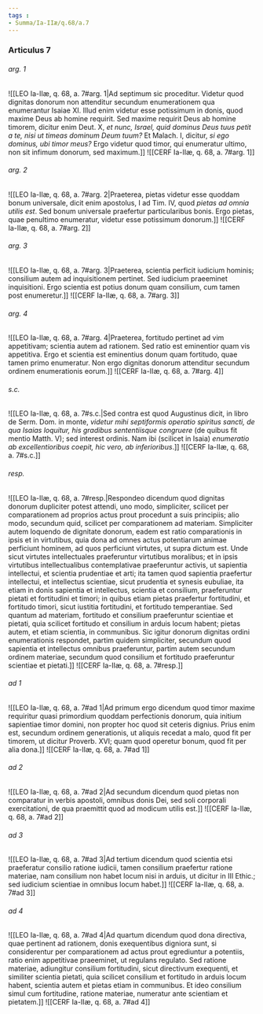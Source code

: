 ```yaml
---
tags : 
- Summa/Ia-IIæ/q.68/a.7
---
```


### Articulus 7

###### arg. 1
![[LEO Ia-IIæ, q. 68, a. 7#arg. 1|Ad septimum sic proceditur. Videtur quod dignitas donorum non attenditur secundum enumerationem qua enumerantur Isaiae XI. Illud enim videtur esse potissimum in donis, quod maxime Deus ab homine requirit. Sed maxime requirit Deus ab homine timorem, dicitur enim Deut. X, *et nunc, Israel, quid dominus Deus tuus petit a te, nisi ut timeas dominum Deum tuum?* Et Malach. I, dicitur, *si ego dominus, ubi timor meus?* Ergo videtur quod timor, qui enumeratur ultimo, non sit infimum donorum, sed maximum.]]
![[CERF Ia-IIæ, q. 68, a. 7#arg. 1]]

###### arg. 2
![[LEO Ia-IIæ, q. 68, a. 7#arg. 2|Praeterea, pietas videtur esse quoddam bonum universale, dicit enim apostolus, I ad Tim. IV, quod *pietas ad omnia utilis est*. Sed bonum universale praefertur particularibus bonis. Ergo pietas, quae penultimo enumeratur, videtur esse potissimum donorum.]]
![[CERF Ia-IIæ, q. 68, a. 7#arg. 2]]

###### arg. 3
![[LEO Ia-IIæ, q. 68, a. 7#arg. 3|Praeterea, scientia perficit iudicium hominis; consilium autem ad inquisitionem pertinet. Sed iudicium praeeminet inquisitioni. Ergo scientia est potius donum quam consilium, cum tamen post enumeretur.]]
![[CERF Ia-IIæ, q. 68, a. 7#arg. 3]]

###### arg. 4
![[LEO Ia-IIæ, q. 68, a. 7#arg. 4|Praeterea, fortitudo pertinet ad vim appetitivam; scientia autem ad rationem. Sed ratio est eminentior quam vis appetitiva. Ergo et scientia est eminentius donum quam fortitudo, quae tamen primo enumeratur. Non ergo dignitas donorum attenditur secundum ordinem enumerationis eorum.]]
![[CERF Ia-IIæ, q. 68, a. 7#arg. 4]]

###### s.c.
![[LEO Ia-IIæ, q. 68, a. 7#s.c.|Sed contra est quod Augustinus dicit, in libro de Serm. Dom. in monte, *videtur mihi septiformis operatio spiritus sancti, de qua Isaias loquitur, his gradibus sententiisque congruere* (de quibus fit mentio Matth. V); sed interest ordinis. Nam ibi (scilicet in Isaia) *enumeratio ab excellentioribus coepit, hic vero, ab inferioribus*.]]
![[CERF Ia-IIæ, q. 68, a. 7#s.c.]]

###### resp.
![[LEO Ia-IIæ, q. 68, a. 7#resp.|Respondeo dicendum quod dignitas donorum dupliciter potest attendi, uno modo, simpliciter, scilicet per comparationem ad proprios actus prout procedunt a suis principiis; alio modo, secundum quid, scilicet per comparationem ad materiam. Simpliciter autem loquendo de dignitate donorum, eadem est ratio comparationis in ipsis et in virtutibus, quia dona ad omnes actus potentiarum animae perficiunt hominem, ad quos perficiunt virtutes, ut supra dictum est. Unde sicut virtutes intellectuales praeferuntur virtutibus moralibus; et in ipsis virtutibus intellectualibus contemplativae praeferuntur activis, ut sapientia intellectui, et scientia prudentiae et arti; ita tamen quod sapientia praefertur intellectui, et intellectus scientiae, sicut prudentia et synesis eubuliae, ita etiam in donis sapientia et intellectus, scientia et consilium, praeferuntur pietati et fortitudini et timori; in quibus etiam pietas praefertur fortitudini, et fortitudo timori, sicut iustitia fortitudini, et fortitudo temperantiae. Sed quantum ad materiam, fortitudo et consilium praeferuntur scientiae et pietati, quia scilicet fortitudo et consilium in arduis locum habent; pietas autem, et etiam scientia, in communibus. Sic igitur donorum dignitas ordini enumerationis respondet, partim quidem simpliciter, secundum quod sapientia et intellectus omnibus praeferuntur, partim autem secundum ordinem materiae, secundum quod consilium et fortitudo praeferuntur scientiae et pietati.]]
![[CERF Ia-IIæ, q. 68, a. 7#resp.]]

###### ad 1
![[LEO Ia-IIæ, q. 68, a. 7#ad 1|Ad primum ergo dicendum quod timor maxime requiritur quasi primordium quoddam perfectionis donorum, quia initium sapientiae timor domini, non propter hoc quod sit ceteris dignius. Prius enim est, secundum ordinem generationis, ut aliquis recedat a malo, quod fit per timorem, ut dicitur Proverb. XVI; quam quod operetur bonum, quod fit per alia dona.]]
![[CERF Ia-IIæ, q. 68, a. 7#ad 1]]

###### ad 2
![[LEO Ia-IIæ, q. 68, a. 7#ad 2|Ad secundum dicendum quod pietas non comparatur in verbis apostoli, omnibus donis Dei, sed soli corporali exercitationi, de qua praemittit quod ad modicum utilis est.]]
![[CERF Ia-IIæ, q. 68, a. 7#ad 2]]

###### ad 3
![[LEO Ia-IIæ, q. 68, a. 7#ad 3|Ad tertium dicendum quod scientia etsi praeferatur consilio ratione iudicii, tamen consilium praefertur ratione materiae, nam consilium non habet locum nisi in arduis, ut dicitur in III Ethic.; sed iudicium scientiae in omnibus locum habet.]]
![[CERF Ia-IIæ, q. 68, a. 7#ad 3]]

###### ad 4
![[LEO Ia-IIæ, q. 68, a. 7#ad 4|Ad quartum dicendum quod dona directiva, quae pertinent ad rationem, donis exequentibus digniora sunt, si considerentur per comparationem ad actus prout egrediuntur a potentiis, ratio enim appetitivae praeeminet, ut regulans regulato. Sed ratione materiae, adiungitur consilium fortitudini, sicut directivum exequenti, et similiter scientia pietati, quia scilicet consilium et fortitudo in arduis locum habent, scientia autem et pietas etiam in communibus. Et ideo consilium simul cum fortitudine, ratione materiae, numeratur ante scientiam et pietatem.]]
![[CERF Ia-IIæ, q. 68, a. 7#ad 4]]

